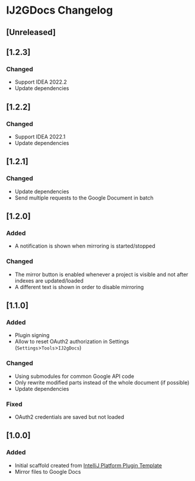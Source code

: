 <!-- Keep a Changelog guide -> https://keepachangelog.com -->

# IJ2GDocs Changelog

## [Unreleased]

## [1.2.3]
### Changed
- Support IDEA 2022.2
- Update dependencies

## [1.2.2]
### Changed
- Support IDEA 2022.1
- Update dependencies

## [1.2.1]
### Changed
- Update dependencies
- Send multiple requests to the Google Document in batch

## [1.2.0]
### Added
- A notification is shown when mirroring is started/stopped

### Changed
- The mirror button is enabled whenever a project is visible and not after indexes are updated/loaded
- A different text is shown in order to disable mirroring

## [1.1.0]
### Added
- Plugin signing
- Allow to reset OAuth2 authorization in Settings (`Settings`>`Tools`>`IJ2gDocs`)

### Changed
- Using submodules for common Google API code
- Only rewrite modified parts instead of the whole document (if possible)
- Update dependencies

### Fixed
- OAuth2 credentials are saved but not loaded

## [1.0.0]
### Added
- Initial scaffold created from [IntelliJ Platform Plugin Template](https://github.com/JetBrains/intellij-platform-plugin-template)
- Mirror files to Google Docs